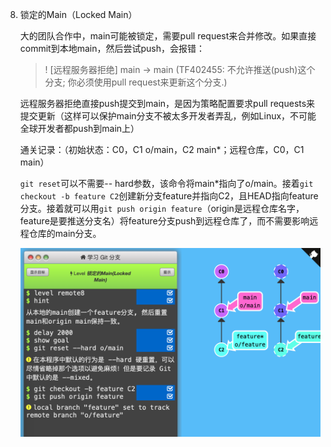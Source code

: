 8. 锁定的Main（Locked Main）

   大的团队合作中，main可能被锁定，需要pull request来合并修改。如果直接commit到本地main，然后尝试push，会报错：

   

   >! [远程服务器拒绝] main -> main (TF402455: 不允许推送(push)这个分支; 你必须使用pull request来更新这个分支.)

   

   远程服务器拒绝直接push提交到main，是因为策略配置要求pull requests来提交更新（这样可以保护main分支不被太多开发者弄乱，例如Linux，不可能全球开发者都push到main上）

   

   通关记录：（初始状态：C0，C1 o/main，C2 main*；远程仓库，C0，C1 main）

   

   `git reset`可以不需要-- hard参数，该命令将main*指向了o/main。接着`git checkout -b feature C2`创建新分支feature并指向C2，且HEAD指向feature分支。接着就可以用`git push origin feature`（origin是远程仓库名字，feature是要推送分支名）将feature分支push到远程仓库了，而不需要影响远程仓库的main分支。

   

   ![](img/git-remote-repo-locked-main.png)
